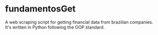 # fundamentosGet
A web scraping script for getting financial data from brazilian companies. It's written in Python following the OOP standard.
